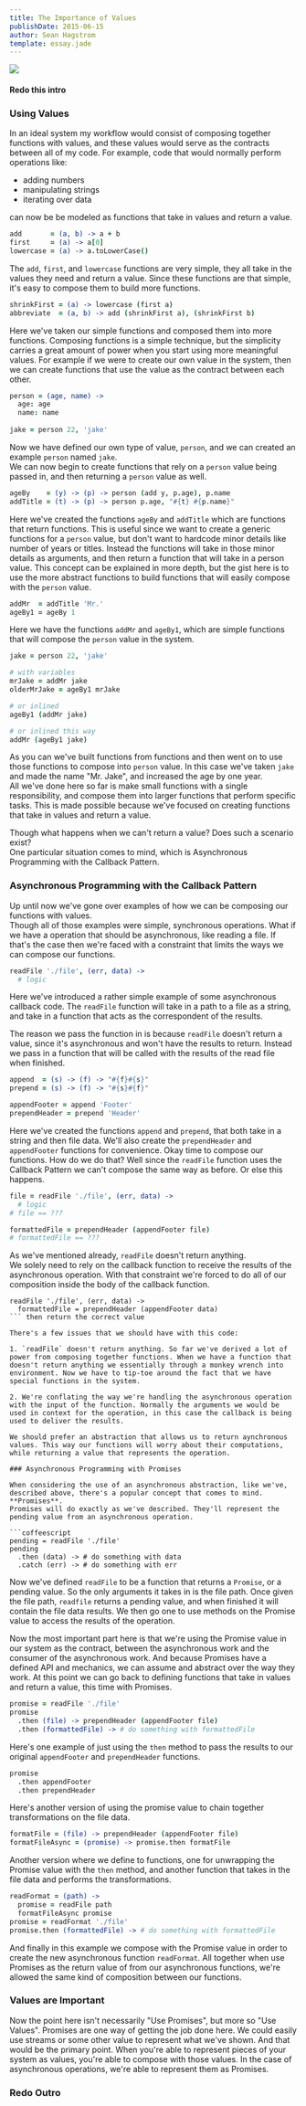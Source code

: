 ```yaml
---
title: The Importance of Values
publishDate: 2015-06-15
author: Sean Hagstrom
template: essay.jade
---
```


![](http://4.bp.blogspot.com/_vt749aV4Y7Q/TQ0RGGCoOkI/AAAAAAAAFsA/fKNZwumM1fI/s1600/palace%2Bof%2Bzinn.jpg)

#### Redo this intro

### Using Values

In an ideal system my workflow would consist of composing together functions with values, and these values would serve as the contracts between all of my code. For example, code that would normally perform operations like: 

* adding numbers
* manipulating strings
* iterating over data

can now be be modeled as functions that take in values and return a value.

```coffeescript
add       = (a, b) -> a + b
first     = (a) -> a[0]
lowercase = (a) -> a.toLowerCase()
```

The `add`, `first`, and `lowercase` functions are very simple, they all take in the values they need and return a value. Since these functions are that simple, it's easy to compose them to build more functions.

```coffeescript
shrinkFirst = (a) -> lowercase (first a)
abbreviate  = (a, b) -> add (shrinkFirst a), (shrinkFirst b)
```

Here we've taken our simple functions and composed them into more functions. Composing functions is a simple technique, but the simplicity carries a great amount of power when you start using more meaningful values. For example if we were to create our own value in the system, then we can create functions that use the value as the contract between each other.

```coffeescript
person = (age, name) ->
  age: age
  name: name
  
jake = person 22, 'jake'
```

Now we have defined our own type of value, `person`, and we can created an example `person` named `jake`.  
We can now begin to create functions that rely on a `person` value being passed in, and then returning a `person` value as well.

```coffeescript
ageBy    = (y) -> (p) -> person (add y, p.age), p.name
addTitle = (t) -> (p) -> person p.age, "#{t} #{p.name}"
```

Here we've created the functions `ageBy` and `addTitle` which are functions that return functions.
This is useful since we want to create a generic functions for a `person` value, but don't want to hardcode minor details like number of years or titles. Instead the functions will take in those minor details as arguments, and then return a function that will take in a person value. This concept can be explained in more depth, but the gist here is to use the more abstract functions to build functions that will easily compose with the `person` value.

```coffeescript
addMr  = addTitle 'Mr.'
ageBy1 = ageBy 1
```

Here we have the functions `addMr` and `ageBy1`, which are simple functions that will compose the `person` value in the system.

```coffeescript
jake = person 22, 'jake'

# with variables
mrJake = addMr jake
olderMrJake = ageBy1 mrJake

# or inlined
ageBy1 (addMr jake)

# or inlined this way
addMr (ageBy1 jake)
```

As you can we've built functions from functions and then went on to use those functions to compose into `person` value. In this case we've taken `jake` and made the name "Mr. Jake", and increased the age by one year.  
All we've done here so far is make small functions with a single responsibility, and compose them into larger functions that perform specific tasks. This is made possible because we've focused on creating functions that take in values and return a value.

Though what happens when we can't return a value? Does such a scenario exist?  
One particular situation comes to mind, which is Asynchronous Programming with the Callback Pattern.

### Asynchronous Programming with the Callback Pattern

Up until now we've gone over examples of how we can be composing our functions with values.  
Though all of those examples were simple, synchronous operations. What if we have a operation that should be asynchronous, like reading a file. If that's the case then we're faced with a constraint that limits the ways we can compose our functions.

```coffeescript
readFile './file', (err, data) ->
  # logic
```

Here we've introduced a rather simple example of some asynchronous callback code. The `readFile` function will take in a path to a file as a string, and take in a function that acts as the correspondent of the results.  

The reason we pass the function in is because `readFile` doesn't return a value, since it's asynchronous and won't have the results to return. Instead we pass in a function that will be called with the results of the read file when finished.

```coffeescript
append  = (s) -> (f) -> "#{f}#{s}"
prepend = (s) -> (f) -> "#{s}#{f}"

appendFooter = append 'Footer'
prependHeader = prepend 'Header'
```

Here we've created the functions `append` and `prepend`, that both take in a string and then file data. We'll also create the `prependHeader` and `appendFooter` functions for convenience. Okay time to compose our functions. How do we do that? Well since the `readFile` function uses the Callback Pattern we can't compose the same way as before. Or else this happens.

```coffeescript
file = readFile './file', (err, data) ->
  # logic
# file == ???

formattedFile = prependHeader (appendFooter file)
# formattedFile == ???
```

As we've mentioned already, `readFile` doesn't return anything.  
We solely need to rely on the callback function to receive the results of the asynchronous operation. With that constraint we're forced to do all of our composition inside the body of the callback function.

```
readFile './file', (err, data) ->
  formattedFile = prependHeader (appendFooter data)
``` then return the correct value

There's a few issues that we should have with this code:

1. `readFile` doesn't return anything. So far we've derived a lot of power from composing together functions. When we have a function that doesn't return anything we essentially through a monkey wrench into environment. Now we have to tip-toe around the fact that we have special functions in the system.

2. We're conflating the way we're handling the asynchronous operation with the input of the function. Normally the arguments we would be used in context for the operation, in this case the callback is being used to deliver the results.

We should prefer an abstraction that allows us to return aynchronous values. This way our functions will worry about their computations, while returning a value that represents the operation. 

### Asynchronous Programming with Promises

When considering the use of an asynchronous abstraction, like we've, described above, there's a popular concept that comes to mind. **Promises**.
Promises will do exactly as we've described. They'll represent the pending value from an asynchronous operation.

```coffeescript
pending = readFile './file'
pending
  .then (data) -> # do something with data
  .catch (err) -> # do something with err
```

Now we've defined `readFile` to be a function that returns a `Promise`, or a pending value. So the only arguments it takes in is the file path. Once given the file path, `readfile` returns a pending value, and when finished it will contain the file data results. We then go one to use methods on the Promise value to access the results of the operation.

Now the most important part here is that we're using the Promise value in our system as the contract, between the asynchronous work and the consumer of the asynchronous work. And because Promises have a defined API and mechanics, we can assume and abstract over the way they work.
At this point we can go back to defining functions that take in values and return a value, this time with Promises.

```coffeescript
promise = readFile './file'
promise
  .then (file) -> prependHeader (appendFooter file)
  .then (formattedFile) -> # do something with formattedFile
```

Here's one example of just using the `then` method to pass the results to our original `appendFooter` and `prependHeader` functions.

```coffeescript
promise
  .then appendFooter
  .then prependHeader
```

Here's another version of using the promise value to chain together transformations on the file data.

```coffeescript
formatFile = (file) -> prependHeader (appendFooter file)
formatFileAsync = (promise) -> promise.then formatFile
```

Another version where we define to functions, one for unwrapping the Promise value with the `then` method, and another function that takes in the file data and performs the transformations.

```coffeescript
readFormat = (path) ->
  promise = readFile path
  formatFileAsync promise
promise = readFormat './file'
promise.then (formattedFile) -> # do something with formattedFile
```

And finally in this example we compose with the Promise value in order to create the new asynchronous function `readFormat`. All together when use Promises as the return value of from our asynchronous functions, we're allowed the same kind of composition between our functions.

### Values are Important

Now the point here isn't necessarily "Use Promises", but more so "Use Values". Promises are one way of getting the job done here. We could easily use streams or some other value to represent what we've shown. And that would be the primary point. When you're able to represent pieces of your system as values, you're able to compose with those values. In the case of asynchronous operations, we're able to represent them as Promises.

### Redo Outro
